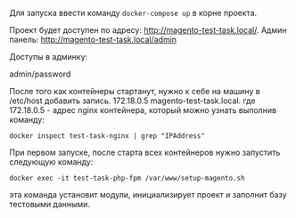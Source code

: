 Для запуска ввести команду `docker-compose up` в корне проекта.

Проект будет доступен по адресу: http://magento-test-task.local/. Админ панель: http://magento-test-task.local/admin

Доступы в админку:

admin/password

После того как контейнеры стартанут,  нужно к себе на машину в /etc/host добавить запись. 172.18.0.5 magento-test-task.local.
где 172.18.0.5 - адрес nginx контейнера, который можно узнать выполнив команду:

`docker inspect test-task-nginx | grep "IPAddress"`

При первом запуске, после старта всех контейнеров нужно запустить следующую команду:

`docker exec -it test-task-php-fpm /var/www/setup-magento.sh`

эта команда установит модули, инициализирует проект и заполнит базу тестовыми данными.